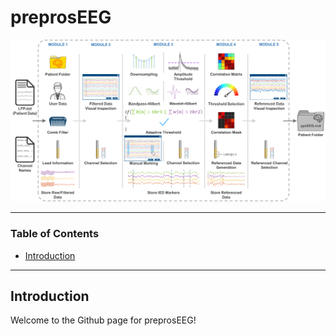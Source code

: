 # preprosEEG

![](images/block.png)

---

### Table of Contents

- [Introduction](#introduction)

---

## Introduction

Welcome to the Github page for preprosEEG!
